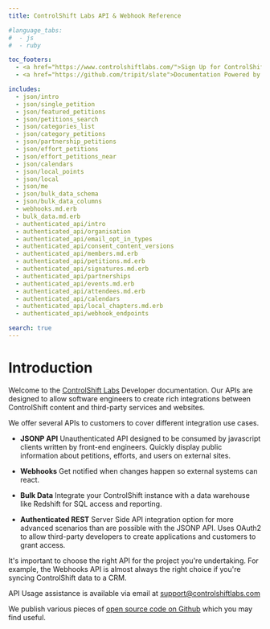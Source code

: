 ```yaml
---
title: ControlShift Labs API & Webhook Reference

#language_tabs:
#  - js
#  - ruby

toc_footers:
  - <a href="https://www.controlshiftlabs.com/">Sign Up for ControlShift</a>
  - <a href="https://github.com/tripit/slate">Documentation Powered by Slate</a>

includes:
  - json/intro
  - json/single_petition
  - json/featured_petitions
  - json/petitions_search
  - json/categories_list
  - json/category_petitions
  - json/partnership_petitions
  - json/effort_petitions
  - json/effort_petitions_near
  - json/calendars
  - json/local_points
  - json/local
  - json/me
  - json/bulk_data_schema
  - json/bulk_data_columns
  - webhooks.md.erb
  - bulk_data.md.erb
  - authenticated_api/intro
  - authenticated_api/organisation
  - authenticated_api/email_opt_in_types
  - authenticated_api/consent_content_versions
  - authenticated_api/members.md.erb
  - authenticated_api/petitions.md.erb
  - authenticated_api/signatures.md.erb
  - authenticated_api/partnerships
  - authenticated_api/events.md.erb
  - authenticated_api/attendees.md.erb
  - authenticated_api/calendars
  - authenticated_api/local_chapters.md.erb  
  - authenticated_api/webhook_endpoints

search: true
---
```


# Introduction

Welcome to the [ControlShift Labs](http://www.controlshiftlabs.com/) Developer documentation. Our APIs are designed to allow software engineers to create rich integrations between ControlShift content and third-party services and websites.

We offer several APIs to customers to cover different integration use cases.

- __JSONP API__ Unauthenticated API designed to be consumed by javascript clients written by front-end engineers. Quickly display public information about petitions, efforts, and users on external sites.

- __Webhooks__ Get notified when changes happen so external systems can react.

- __Bulk Data__ Integrate your ControlShift instance with a data warehouse like Redshift for SQL access and reporting.

- __Authenticated REST__ Server Side API integration option for more advanced scenarios than are possible with the JSONP API. Uses OAuth2 to allow third-party developers to create applications and customers to grant access.

It's important to choose the right API for the project you're undertaking. For example, the Webhooks API is almost always the right choice if you're syncing ControlShift data to a CRM.

API Usage assistance is available via email at [support@controlshiftlabs.com](mailto:support@controlshiftlabs.com) 

We publish various pieces of [open source code on Github](https://github.com/controlshift/) which you may find useful.
